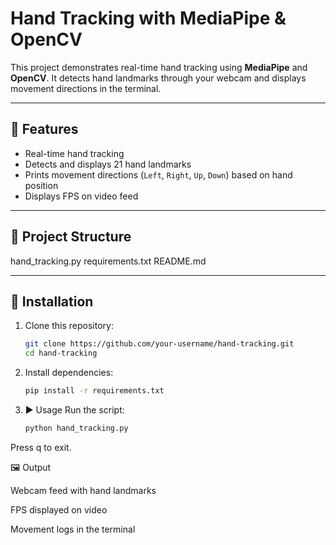 # Hand Tracking with MediaPipe & OpenCV

This project demonstrates real-time hand tracking using **MediaPipe** and **OpenCV**. It detects hand landmarks through your webcam and displays movement directions in the terminal.

---

## 🚀 Features
- Real-time hand tracking
- Detects and displays 21 hand landmarks
- Prints movement directions (`Left`, `Right`, `Up`, `Down`) based on hand position
- Displays FPS on video feed

---

## 📂 Project Structure
hand_tracking.py
requirements.txt
README.md

---

## 🔧 Installation

1. Clone this repository:
   ```bash
   git clone https://github.com/your-username/hand-tracking.git
   cd hand-tracking
    ```
2. Install dependencies:
    ```bash
    pip install -r requirements.txt
    ```
3. ▶️ Usage
Run the script:

    ```bash
    python hand_tracking.py
    ```

Press q to exit.

🖼 Output

Webcam feed with hand landmarks

FPS displayed on video

Movement logs in the terminal